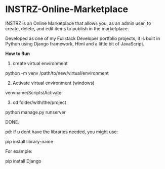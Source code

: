 # INSTRZ-Online-Marketplace

INSTRZ is an Online Marketplace that allows you, as an admin user, to create, delete, and edit items to publish in the marketplace.

Developed as one of my Fullstack Developer portfolio projects, it is built in Python using Django framework, Html and a little bit of JavaScript.

**How to Run**

1) create virtual environment

python -m venv /path/to/new/virtual/environment

2) Activate virtual environment (windows)

venvname\Scripts\Activate

3) cd folder/with/the/project

python manage.py runserver

DONE.

pd: if u dont have the libraries needed, you might use:

pip install library-name

For example:

pip install Django
